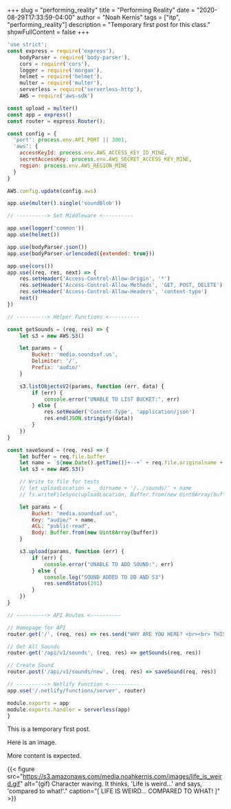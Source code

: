 +++
slug = "performing_reality"
title = "Performing Reality"
date = "2020-08-29T17:33:59-04:00"
author = "Noah Kernis"
tags = ["itp", "performing_reality"]
description = "Temporary first post for this class."
showFullContent = false
+++

```javascript
'use strict';
const express = require('express'),
	bodyParser = require('body-parser'),
	cors = require('cors'),
	logger = require('morgan'),
	helmet = require('helmet'),
	multer = require('multer'),
	serverless = require('serverless-http'),
	AWS = require('aws-sdk')

const upload = multer()
const app = express()
const router = express.Router();

const config = {
  'port': process.env.API_PORT || 3001,
  'aws': {
    accessKeyId: process.env.AWS_ACCESS_KEY_ID_MINE,
    secretAccessKey: process.env.AWS_SECRET_ACCESS_KEY_MINE,
    region: process.env.AWS_REGION_MINE
  }
}

AWS.config.update(config.aws)

app.use(multer().single('soundBlob'))

// ----------> Set Middleware <----------

app.use(logger('common'))
app.use(helmet())

app.use(bodyParser.json())
app.use(bodyParser.urlencoded({extended: true}))

app.use(cors())
app.use((req, res, next) => {
	res.setHeader('Access-Control-Allow-Origin', '*')
	res.setHeader('Access-Control-Allow-Methods', 'GET, POST, DELETE')
	res.setHeader('Access-Control-Allow-Headers', 'content-type')
	next()
})

// ----------> Helper Functions <----------

const getSounds = (req, res) => {
	let s3 = new AWS.S3()

	let params = {
		Bucket: 'media.soundsof.us',
		Delimiter: '/',
		Prefix: 'audio/'
	}

	s3.listObjectsV2(params, function (err, data) {
		if (err) {
			console.error("UNABLE TO LIST BUCKET:", err)
		} else {
			res.setHeader('Content-Type', 'application/json')
			res.end(JSON.stringify(data))
		}
	})
}

const saveSound = (req, res) => {
	let buffer = req.file.buffer
	let name = `${new Date().getTime()}+--+` + req.file.originalname + ".wav"
	let s3 = new AWS.S3()

	// Write to file for tests
	// let uploadLocation = __dirname + '/../sounds/' + name
	// fs.writeFileSync(uploadLocation, Buffer.from(new Uint8Array(buffer)));

	let params = {
		Bucket: "media.soundsof.us",
		Key: "audio/" + name,
		ACL: "public-read",
		Body: Buffer.from(new Uint8Array(buffer))
	}

	s3.upload(params, function (err) {
		if (err) {
			console.error("UNABLE TO ADD SOUND:", err)
		} else {
			console.log("SOUND ADDED TO DB AND S3")
			res.sendStatus(201)
		}
	})
}

// ----------> API Routes <----------

// Homepage for API
router.get('/', (req, res) => res.send("WHY ARE YOU HERE? <br><br> THIS IS THE API HOMEPAGE FOR <a href='https://soundsof.us'>SOUNDSOF.US</a> <br><br> WHY DID I EVEN MAKE THIS!?"))

// Get All Sounds
router.get('/api/v1/sounds', (req, res) => getSounds(req, res))

// Create Sound
router.post('/api/v1/sounds/new', (req, res) => saveSound(req, res))

// ----------> Netlify Function <----------
app.use('/.netlify/functions/server', router)

module.exports = app
module.exports.handler = serverless(app)
}
```

This is a temporary first post. 

Here is an image. 

More content is expected.

{{< figure src="https://s3.amazonaws.com/media.noahkernis.com/images/life_is_weird.gif" alt="(gif) Character waving. It thinks, 'Life is weird...' and says, 'compared to what!'." caption="[ LIFE IS WEIRD... COMPARED TO WHAT! ]" >}}